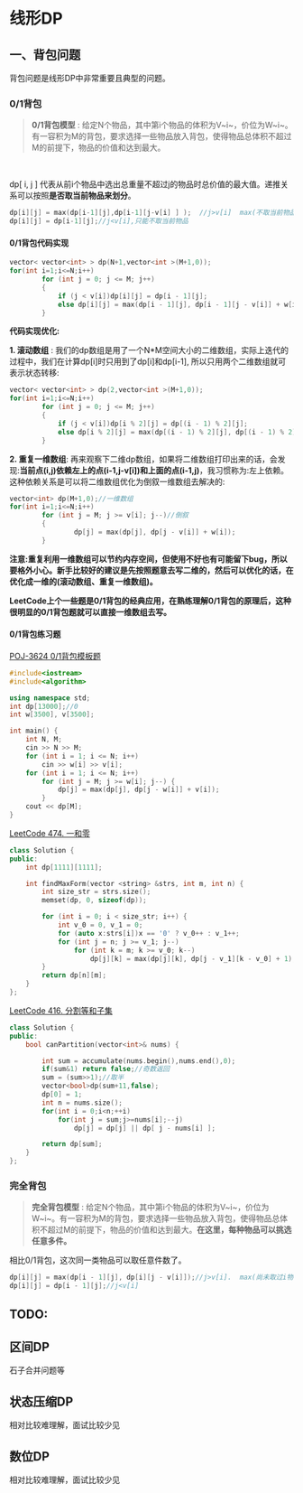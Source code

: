 # 线形DP

## 一、背包问题

背包问题是线形DP中非常重要且典型的问题。



### 0/1背包

> **0/1背包模型** : 给定N个物品，其中第i个物品的体积为V~i~，价位为W~i~。有一容积为M的背包，要求选择一些物品放入背包，使得物品总体积不超过M的前提下，物品的价值和达到最大。

​	

 dp[ i, j ] 代表从前i个物品中选出总重量不超过j的物品时总价值的最大值。递推关系可以按照**是否取当前物品来划分**。

```c++
dp[i][j] = max(dp[i-1][j],dp[i-1][j-v[i] ] );  //j>v[i]  max(不取当前物品i,取当前物品i)
dp[i][j] = dp[i-1][j];//j<v[i],只能不取当前物品
```





#### **0/1背包代码实现**

```c++
vector< vector<int> > dp(N+1,vector<int >(M+1,0));
for(int i=1;i<=N;i++)
        for (int j = 0; j <= M; j++)
        {
            if (j < v[i])dp[i][j] = dp[i - 1][j];
            else dp[i][j] = max(dp[i - 1][j], dp[i - 1][j - v[i]] + w[i]);
        }
```



**代码实现优化:** 

**1. 滚动数组** : 我们的dp数组是用了一个N*M空间大小的二维数组，实际上迭代的过程中，我们在计算dp[i]时只用到了dp[i]和dp[i-1], 所以只用两个二维数组就可表示状态转移:

```c++
vector< vector<int> > dp(2,vector<int >(M+1,0));
for(int i=1;i<=N;i++)
        for (int j = 0; j <= M; j++)
        {
            if (j < v[i])dp[i % 2][j] = dp[(i - 1) % 2][j];
            else dp[i % 2][j] = max(dp[(i - 1) % 2][j], dp[(i - 1) % 2][j - v[i]] + w[i]);
        }
```



**2. 重复一维数组**: 再来观察下二维dp数组，如果将二维数组打印出来的话，会发现:**当前点(i,j)依赖左上的点(i-1,j-v[i])和上面的点(i-1,j)**，我习惯称为:左上依赖。这种依赖关系是可以将二维数组优化为倒叙一维数组去解决的:

```c++
vector<int> dp(M+1,0);//一维数组
for(int i=1;i<=N;i++)
        for (int j = M; j >= v[i]; j--)//倒叙
        {
        		dp[j] = max(dp[j], dp[j - v[i]] + w[i]);
        }
```

**注意:重复利用一维数组可以节约内存空间，但使用不好也有可能留下bug，所以要格外小心。新手比较好的建议是先按照题意去写二维的，然后可以优化的话，在优化成一维的(滚动数组、重复一维数组)。**

**LeetCode上个一些题是0/1背包的经典应用，在熟练理解0/1背包的原理后，这种很明显的0/1背包题就可以直接一维数组去写。**







#### **0/1背包练习题**

[POJ-3624 0/1背包模板题](https://vjudge.net/problem/POJ-3624)

```c++
#include<iostream>
#include<algorithm>

using namespace std;
int dp[13000];//0
int w[3500], v[3500];

int main() {
    int N, M;
    cin >> N >> M;
    for (int i = 1; i <= N; i++)
        cin >> w[i] >> v[i];
    for (int i = 1; i <= N; i++)
        for (int j = M; j >= w[i]; j--) {
            dp[j] = max(dp[j], dp[j - w[i]] + v[i]);
        }
    cout << dp[M];
}
```



[LeetCode 474. 一和零](https://leetcode-cn.com/problems/ones-and-zeroes/)

```c++
class Solution {
public:
    int dp[1111][1111];

    int findMaxForm(vector <string> &strs, int m, int n) {
        int size_str = strs.size();
        memset(dp, 0, sizeof(dp));

        for (int i = 0; i < size_str; i++) {
            int v_0 = 0, v_1 = 0;
            for (auto x:strs[i])x == '0' ? v_0++ : v_1++;
            for (int j = n; j >= v_1; j--)
                for (int k = m; k >= v_0; k--)
                    dp[j][k] = max(dp[j][k], dp[j - v_1][k - v_0] + 1);
        }
        return dp[n][m];
    }
};
```



[LeetCode 416. 分割等和子集](https://leetcode-cn.com/problems/partition-equal-subset-sum/)

```c++
class Solution {
public:
    bool canPartition(vector<int>& nums) {

        int sum = accumulate(nums.begin(),nums.end(),0);
        if(sum&1) return false;//奇数返回
        sum = (sum>>1);//取半
        vector<bool>dp(sum+11,false);
        dp[0] = 1;
        int n = nums.size();
        for(int i = 0;i<n;++i)
            for(int j = sum;j>=nums[i];--j)
                dp[j] = dp[j] || dp[ j - nums[i] ];

        return dp[sum];
    }
};
```







### 完全背包



> **完全背包模型** : 给定N个物品，其中第i个物品的体积为V~i~，价位为W~i~。有一容积为M的背包，要求选择一些物品放入背包，使得物品总体积不超过M的前提下，物品的价值和达到最大。**在这里，每种物品可以挑选任意多件。**

相比0/1背包，这次同一类物品可以取任意件数了。

```c++
dp[i][j] = max(dp[i - 1][j], dp[i][j - v[i]]);//j>v[i].  max(尚未取过i物品,从第i种物品选一个)
dp[i][j] = dp[i - 1][j];//j<v[i]	
```







## TODO:

## 区间DP

石子合并问题等





## 状态压缩DP

相对比较难理解，面试比较少见



## 数位DP

相对比较难理解，面试比较少见



